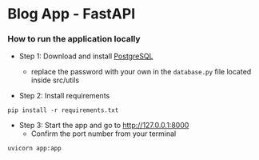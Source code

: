 # Blog App - FastAPI

### How to run the application locally

- Step 1: Download and install [PostgreSQL](https://www.postgresql.org/download/)
  - replace the password with your own in the `database.py` file located inside src/utils

- Step 2: Install requirements
```
pip install -r requirements.txt
```

- Step 3: Start the app and go to http://127.0.0.1:8000
  - Confirm the port number from your terminal
```
uvicorn app:app
```